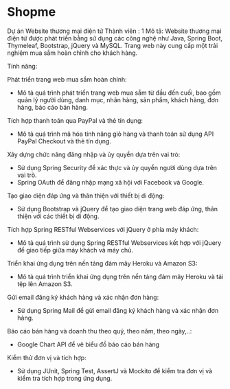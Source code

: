 # Shopme
Dự án Website thương mại điện tử
Thành viên : 1 
Mô tả: Website thương mại điện tử được phát triển bằng sử dụng các công nghệ như Java, Spring Boot, Thymeleaf, Bootstrap, jQuery và MySQL. Trang web này cung cấp một trải nghiệm mua sắm hoàn chỉnh cho khách hàng.

Tính năng: 

Phát triển trang web mua sắm hoàn chỉnh: 
- Mô tả quá trình phát triển trang web mua sắm từ đầu đến cuối, bao gồm quản lý người dùng, danh mục, nhãn hàng, sản phẩm, khách hàng, đơn hàng, báo cáo bán hàng.
  
Tích hợp thanh toán qua PayPal và thẻ tín dụng:
- Mô tả quá trình mã hóa tính năng giỏ hàng và thanh toán sử dụng API PayPal Checkout và thẻ tín dụng.
  
Xây dựng chức năng đăng nhập và ủy quyền dựa trên vai trò:
- Sử dụng Spring Security để xác thực và ủy quyền người dùng dựa trên vai trò.
- Spring OAuth để đăng nhập mạng xã hội với Facebook và Google.
  
Tạo giao diện đáp ứng và thân thiện với thiết bị di động: 
- Sử dụng Bootstrap và jQuery để tạo giao diện trang web đáp ứng, thân thiện với các thiết bị di động.
  
Tích hợp Spring RESTful Webservices với jQuery ở phía máy khách: 
- Mô tả quá trình sử dụng Spring RESTful Webservices kết hợp với jQuery để giao tiếp giữa máy khách và máy chủ.
  
Triển khai ứng dụng trên nền tảng đám mây Heroku và Amazon S3: 
- Mô tả quá trình triển khai ứng dụng trên nền tảng đám mây Heroku và tải tệp lên Amazon S3.
  
Gửi email đăng ký khách hàng và xác nhận đơn hàng: 
- Sử dụng Spring Mail để gửi email đăng ký khách hàng và xác nhận đơn hàng.
  
Báo cáo bán hàng và doanh thu theo quý, theo năm, theo ngày,..:
- Google Chart API để vẽ biểu đồ báo cáo bán hàng
  
Kiểm thử đơn vị và tích hợp: 
- Sử dụng JUnit, Spring Test, AssertJ và Mockito để kiểm tra đơn vị và kiểm tra tích hợp trong ứng dụng.
